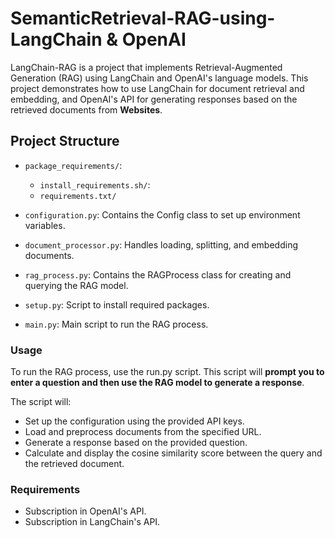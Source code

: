 # SemanticRetrieval-RAG-using-LangChain & OpenAI

LangChain-RAG is a project that implements Retrieval-Augmented Generation (RAG) using LangChain and OpenAI's language models. This project demonstrates how to use LangChain for document retrieval and embedding, and OpenAI's API for generating responses based on the retrieved documents from **Websites**. 

## Project Structure

- `package_requirements/`:
   - `install_requirements.sh/`:
   - `requirements.txt/`
     
- `configuration.py`: Contains the Config class to set up environment variables.
- `document_processor.py`: Handles loading, splitting, and embedding documents.
- `rag_process.py`: Contains the RAGProcess class for creating and querying the RAG model.
- `setup.py`: Script to install required packages.
- `main.py`: Main script to run the RAG process.

### Usage

To run the RAG process, use the run.py script. This script will **prompt you to enter a question and then use the RAG model to generate a response**.

The script will:

- Set up the configuration using the provided API keys.
- Load and preprocess documents from the specified URL.
- Generate a response based on the provided question.
- Calculate and display the cosine similarity score between the query and the retrieved document.

### Requirements

- Subscription in OpenAI's API.
- Subscription in LangChain's API. 
